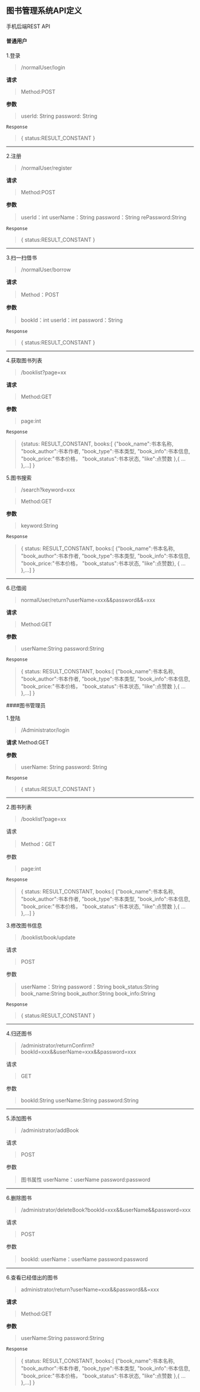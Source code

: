 ##  图书管理系统API定义 
手机后端REST API

#### 普通用户

1.登录
>/normalUser/login

**请求**
>Method:POST

**参数**
>userId: String
password: String

`Response`
>{
    status:RESULT_CONSTANT 
}

---



2.注册
>/normalUser/register 

**请求**
>Method:POST

**参数**
>userId：int
userName：String
password：String
rePassword:String 

`Response`
>{
    status:RESULT_CONSTANT 
}

---


3.扫一扫借书
>/normalUser/borrow

**请求**

>Method：POST

**参数**
>bookId：int
userId：int
password：String

`Response`
>{
    status:RESULT_CONSTANT 
}

---

4.获取图书列表
>/booklist?page=xx

**请求**
>Method:GET

**参数**
>page:int

`Response`
>{status: RESULT_CONSTANT,
 books:[
 {"book_name":书本名称,
"book_author":书本作者,
"book_type":书本类型,
"book_info":书本信息,
"book_price:"书本价格，
"book_status":书本状态,
"like":点赞数
},{
    ...
},...]
}


5.图书搜索
>/search?keyword=xxx

>Method:GET

**参数**
>keyword:String 

`Response`
>{
status: RESULT_CONSTANT,
books:[
{"book_name":书本名称,
"book_author":书本作者,
"book_type":书本类型,
"book_info":书本信息,
"book_price:"书本价格，
"book_status":书本状态,
"like":点赞数},
{
    ...
},...]
}


---


6.已借阅
>normalUser/return?userName=xxx&&password&&=xxx

**请求**
>Method:GET

**参数**
>userName:String
password:String


`Response`
>{
status: RESULT_CONSTANT,
books:[
{"book_name":书本名称,
"book_author":书本作者,
"book_type":书本类型,
"book_info":书本信息,
"book_price:"书本价格，
"book_status":书本状态,
"like":点赞数
},{
    ...
},...]
}



####图书管理员

1.登陆

>/Administrator/login

**请求**
Method:GET

**参数**
>userName: String
password: String

`Response`
>{
    status:RESULT_CONSTANT 
}

---


2.图书列表
>/booklist?page=xx

请求
>Method：GET

参数
>page:int

`Response`
>{
status: RESULT_CONSTANT,
books:[
{"book_name":书本名称,
"book_author":书本作者,
"book_type":书本类型,
"book_info":书本信息,
"book_price:"书本价格，
"book_status":书本状态,
"like":点赞数
},{
    ...
},...]
}


3.修改图书信息
>/booklist/book/update

请求
>POST

参数
>userName：String
 password：String
 book_status:String
 book_name:String
 book_author:String
 book_info:String
 



`Response `
>{
    status:RESULT_CONSTANT
}

---

4.归还图书

>/administrator/returnConfirm?bookId=xxx&&userName=xxx&&password=xxx

请求
>GET

参数
>bookId:String
userName:String
password:String


---

5.添加图书
>/administrator/addBook

请求
>POST

参数
>图书属性
userName：userName
password:password

---

6.删除图书

>/administrator/deleteBook?bookId=xxx&&userName&&password=xxx

请求
>POST

参数
>bookId:
userName：userName
password:password

---


6.查看已经借出的图书
>administrator/return?userName=xxx&&password&&=xxx

**请求**
>Method:GET

**参数**
>userName:String
password:String


`Response`
>{
status: RESULT_CONSTANT,
books:[
{"book_name":书本名称,
"book_author":书本作者,
"book_type":书本类型,
"book_info":书本信息,
"book_price:"书本价格，
"book_status":书本状态,
"like":点赞数
},{
    ...
},...]
}




























